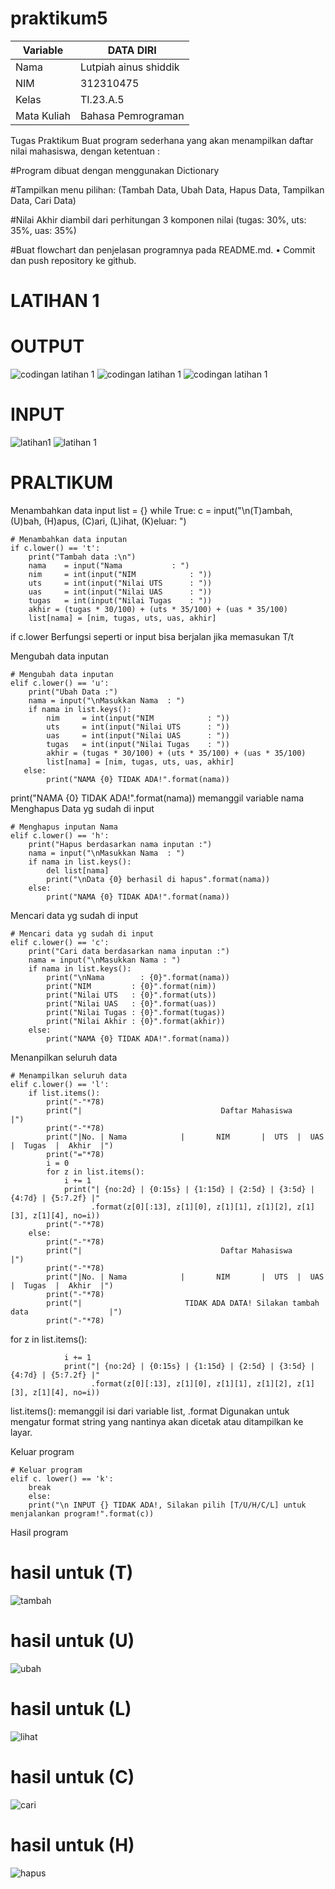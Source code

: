 # praktikum5
| Variable       |      DATA DIRI        |
| ---------------| --------------------- |
| Nama           | Lutpiah ainus shiddik |                                          
| NIM            | 312310475             |
| Kelas          | TI.23.A.5             |
| Mata Kuliah    |Bahasa Pemrograman     |

Tugas Praktikum
Buat program sederhana yang akan menampilkan daftar nilai mahasiswa, dengan ketentuan :

#Program dibuat dengan menggunakan Dictionary

#Tampilkan menu pilihan: (Tambah Data, Ubah Data, Hapus Data, Tampilkan Data, Cari Data)

#Nilai Akhir diambil dari perhitungan 3 komponen nilai (tugas: 30%, uts: 35%, uas: 35%)

#Buat flowchart dan penjelasan programnya pada README.md. • Commit dan push repository ke github.


# LATIHAN 1
# OUTPUT

![codingan latihan 1](https://github.com/lutpi9/praktikum5/assets/147919251/c4dc71db-b7b2-4302-a2b4-1a6c92679281)
![codingan latihan 1](https://github.com/lutpi9/praktikum5/assets/147919251/e01304a4-e40e-4c5f-b1d6-31e9ce5480e0)
![codingan latihan 1](https://github.com/lutpi9/praktikum5/assets/147919251/d42a2751-1bf2-41dc-9804-fbba92b3f54d)

# INPUT

![latihan1](https://github.com/lutpi9/praktikum5/assets/147919251/33c11623-ce70-4790-b0e1-8c9861314c29)
![latihan 1](https://github.com/lutpi9/praktikum5/assets/147919251/c177475f-903c-4af3-8c48-ad79763df12d)



# PRALTIKUM

Menambahkan data input
list = {}
while True:
    c = input("\n(T)ambah, (U)bah, (H)apus, (C)ari, (L)ihat, (K)eluar: ")

    # Menambahkan data inputan 
    if c.lower() == 't':
        print("Tambah data :\n")
        nama    = input("Nama           : ")
        nim     = int(input("NIM            : "))
        uts     = int(input("Nilai UTS      : "))
        uas     = int(input("Nilai UAS      : "))
        tugas   = int(input("Nilai Tugas    : "))
        akhir = (tugas * 30/100) + (uts * 35/100) + (uas * 35/100)
        list[nama] = [nim, tugas, uts, uas, akhir]
if c.lower Berfungsi seperti or input bisa berjalan jika memasukan T/t

Mengubah data inputan
    
    # Mengubah data inputan
    elif c.lower() == 'u':
        print("Ubah Data :")
        nama = input("\nMasukkan Nama  : ")
        if nama in list.keys():
            nim     = int(input("NIM            : "))
            uts     = int(input("Nilai UTS      : "))
            uas     = int(input("Nilai UAS      : "))
            tugas   = int(input("Nilai Tugas    : "))
            akhir = (tugas * 30/100) + (uts * 35/100) + (uas * 35/100)
            list[nama] = [nim, tugas, uts, uas, akhir]
       else:
            print("NAMA {0} TIDAK ADA!".format(nama))



print("NAMA {0} TIDAK ADA!".format(nama)) memanggil variable nama
Menghapus Data yg sudah di input
    
    # Menghapus inputan Nama
    elif c.lower() == 'h':
        print("Hapus berdasarkan nama inputan :")
        nama = input("\nMasukkan Nama  : ")
        if nama in list.keys():
            del list[nama]
            print("\nData {0} berhasil di hapus".format(nama))
        else:
            print("NAMA {0} TIDAK ADA!".format(nama))

Mencari data yg sudah di input
    
    # Mencari data yg sudah di input
    elif c.lower() == 'c':
        print("Cari data berdasarkan nama inputan :")
        nama = input("\nMasukkan Nama : ")
        if nama in list.keys():
            print("\nNama        : {0}".format(nama))
            print("NIM         : {0}".format(nim))
            print("Nilai UTS   : {0}".format(uts))
            print("Nilai UAS   : {0}".format(uas))
            print("Nilai Tugas : {0}".format(tugas))                  
            print("Nilai Akhir : {0}".format(akhir)) 
        else:
            print("NAMA {0} TIDAK ADA!".format(nama))
Menanpilkan seluruh data
   
    # Menampilkan seluruh data 
    elif c.lower() == 'l':
        if list.items():
            print("-"*78)
            print("|                               Daftar Mahasiswa                             |")
            print("-"*78)
            print("|No. | Nama            |       NIM       |  UTS  |  UAS  |  Tugas  |  Akhir  |")
            print("="*78)
            i = 0
            for z in list.items():
                i += 1
                print("| {no:2d} | {0:15s} | {1:15d} | {2:5d} | {3:5d} | {4:7d} | {5:7.2f} |"
                      .format(z[0][:13], z[1][0], z[1][1], z[1][2], z[1][3], z[1][4], no=i))
            print("-"*78)
        else:
            print("-"*78)
            print("|                               Daftar Mahasiswa                             |")
            print("-"*78)
            print("|No. | Nama            |       NIM       |  UTS  |  UAS  |  Tugas  |  Akhir  |")
            print("-"*78)
            print("|                       TIDAK ADA DATA! Silakan tambah data                  |")
            print("-"*78)


for z in list.items():        
               
                i += 1
                print("| {no:2d} | {0:15s} | {1:15d} | {2:5d} | {3:5d} | {4:7d} | {5:7.2f} |"
                      .format(z[0][:13], z[1][0], z[1][1], z[1][2], z[1][3], z[1][4], no=i))
 
 
 
 list.items(): memanggil isi dari variable list, .format Digunakan untuk mengatur format string yang nantinya akan dicetak atau ditampilkan ke layar.



Keluar program
    
    # Keluar program
    elif c. lower() == 'k':
        break
        else:
        print("\n INPUT {} TIDAK ADA!, Silakan pilih [T/U/H/C/L] untuk menjalankan program!".format(c))
Hasil program

# hasil untuk (T)
![tambah](https://github.com/lutpi9/praktikum5/assets/147919251/82e945da-7fc0-49f3-b257-c86596fe2ecf)
# hasil untuk (U)
![ubah](https://github.com/lutpi9/praktikum5/assets/147919251/9c378a70-67ea-4620-95f9-d39f8171ab43)
# hasil untuk (L)
![lihat](https://github.com/lutpi9/praktikum5/assets/147919251/1de703c0-2a6a-4999-a7a6-71389bdf562b)
# hasil untuk (C)
![cari](https://github.com/lutpi9/praktikum5/assets/147919251/b764188a-5afa-4bb5-b119-891920780692)
# hasil untuk (H)
![hapus](https://github.com/lutpi9/praktikum5/assets/147919251/6ecca55e-04ce-46be-8cda-bd8fdad4d354)






